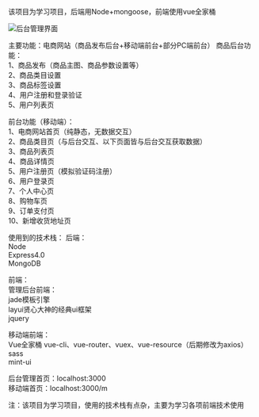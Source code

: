 该项目为学习项目，后端用Node+mongoose，前端使用vue全家桶

![后台管理界面](http://pic.yupoo.com/abc6551776/2130f50a/47588718.jpg)

主要功能：电商网站（商品发布后台+移动端前台+部分PC端前台）
商品后台功能：  
1、商品发布（商品主图、商品参数设置等）  
2、商品类目设置  
3、商品标签设置  
4、用户注册和登录验证   
5、用户列表页  
			
			
前台功能（移动端）：  
1、电商网站首页（纯静态，无数据交互）  
2、商品类目页（与后台交互、以下页面皆与后台交互获取数据）  
3、商品列表页  
4、商品详情页  
5、用户注册页（模拟验证码注册）  
6、用户登录页  
7、个人中心页  
8、购物车页  
9、订单支付页  
10、新增收货地址页  
			
使用到的技术栈：
后端：  
	Node  
	Express4.0  
	MongoDB  


前端：  
管理后台前端：  
jade模板引擎  
layui贤心大神的经典ui框架  
jquery  
	
移动端前端：  
Vue全家桶 vue-cli、vue-router、vuex、vue-resource（后期修改为axios）  
sass  
mint-ui    
  
后台管理首页：localhost:3000  
移动端首页：localhost:3000/m  
   
  
 注：该项目为学习项目，使用的技术栈有点杂，主要为学习各项前端技术使用
